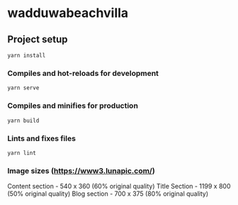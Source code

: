 # wadduwabeachvilla

## Project setup
```
yarn install
```

### Compiles and hot-reloads for development
```
yarn serve
```

### Compiles and minifies for production
```
yarn build
```

### Lints and fixes files
```
yarn lint
```

### Image sizes (https://www3.lunapic.com/)
Content section - 540 x 360 (60% original quality)
Title Section - 1199 x 800 (50% original quality)
Blog section - 700 x 375 (80% original quality)
